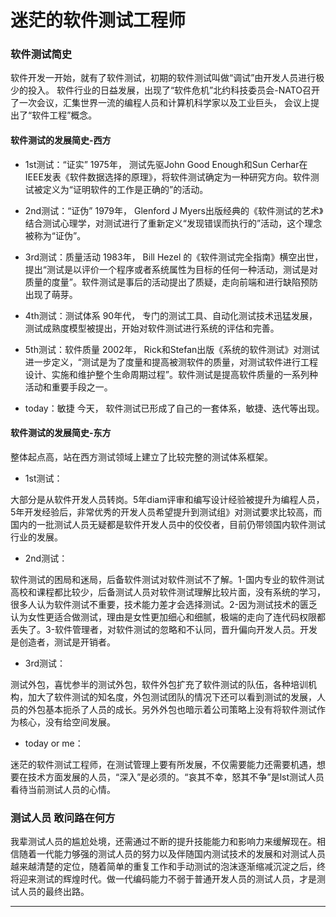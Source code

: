 
# 迷茫的软件测试工程师

### 软件测试简史

软件开发一开始，就有了软件测试，初期的软件测试叫做“调试”由开发人员进行极少的投入。
软件行业的日益发展，出现了“软件危机”北约科技委员会-NATO召开了一次会议，汇集世界一流的编程人员和计算机科学家以及工业巨头，
会议上提出了“软件工程”概念。

#### 软件测试的发展简史-西方


- 1st测试：“证实”
1975年，
测试先驱John Good Enough和Sun Cerhar在IEEE发表《软件数据选择的原理》，将软件测试确定为一种研究方向。软件测试被定义为“证明软件的工作是正确的”的活动。

- 2nd测试：“证伪”
1979年，
Glenford J Myers出版经典的《软件测试的艺术》结合测试心理学，对测试进行了重新定义“发现错误而执行的”活动，这个理念被称为“证伪”。

- 3rd测试：质量活动
1983年，
Bill Hezel 的《软件测试完全指南》横空出世，提出“测试是以评价一个程序或者系统属性为目标的任何一种活动，测试是对质量的度量”。软件测试是事后的活动提出了质疑，走向前端和进行缺陷预防出现了萌芽。

- 4th测试：测试体系
90年代，
专门的测试工具、自动化测试技术迅猛发展，测试成熟度模型被提出，开始对软件测试进行系统的评估和完善。

- 5th测试：软件质量
2002年，
Rick和Stefan出版《系统的软件测试》对测试进一步定义，“测试是为了度量和提高被测软件的质量，对测试软件进行工程设计、实施和维护整个生命周期过程”。软件测试是提高软件质量的一系列种活动和重要手段之一。

- today：敏捷
今天，
软件测试已形成了自己的一套体系，敏捷、迭代等出现。

#### 软件测试的发展简史-东方
整体起点高，站在西方测试领域上建立了比较完整的测试体系框架。

- 1st测试：

大部分是从软件开发人员转岗。5年diam评审和编写设计经验被提升为编程人员，5年开发经验后，非常优秀的开发人员希望提升到测试组》对测试要求比较高，而国内的一批测试人员无疑都是软件开发人员中的佼佼者，目前仍带领国内软件测试行业的发展。

- 2nd测试：

软件测试的困局和迷局，后备软件测试对软件测试不了解。1-国内专业的软件测试高校和课程都比较少，后备测试人员对软件测试理解比较片面，没有系统的学习，很多人认为软件测试不重要，技术能力差才会选择测试。2-因为测试技术的匮乏认为女性更适合做测试，理由是女性更加细心和细腻，极端的走向了连代码权限都丢失了。3-软件管理者，对软件测试的忽略和不认同，晋升偏向开发人员。开发是创造者，测试是开销者。

- 3rd测试：

测试外包，喜忧参半的测试外包，软件外包扩充了软件测试的队伍，各种培训机构，加大了软件测试的知名度，外包测试团队的情况下还可以看到测试的发展，人员的外包基本扼杀了人员的成长。另外外包也暗示着公司策略上没有将软件测试作为核心，没有给空间发展。

- today or me：

迷茫的软件测试工程师，在测试管理上要有所发展，不仅需要能力还需要机遇，想要在技术方面发展的人员，“深入”是必须的。“哀其不幸，怒其不争”是lst测试人员看待当前测试人员的心情。


### 测试人员 敢问路在何方
我辈测试人员的尴尬处境，还需通过不断的提升技能能力和影响力来缓解现在。相信随着一代能力够强的测试人员的努力以及伴随国内测试技术的发展和对测试人员越来越清楚的定位，随着简单的重复工作和手动测试的泡沫逐渐缩减沉淀之后，终将迎来测试的辉煌时代。做一代编码能力不弱于普通开发人员的测试人员，才是测试人员的最终出路。

* * *

